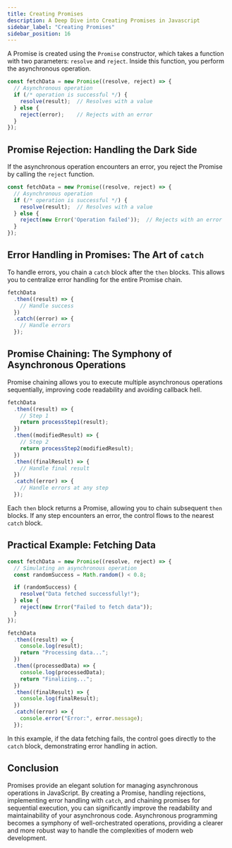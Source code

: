 ```yaml
---
title: Creating Promises
description: A Deep Dive into Creating Promises in Javascript
sidebar_label: "Creating Promises"
sidebar_position: 16
---
```


A Promise is created using the `Promise` constructor, which takes a function with two parameters: `resolve` and `reject`. Inside this function, you perform the asynchronous operation.

```javascript
const fetchData = new Promise((resolve, reject) => {
  // Asynchronous operation
  if (/* operation is successful */) {
    resolve(result);  // Resolves with a value
  } else {
    reject(error);    // Rejects with an error
  }
});
```

## Promise Rejection: Handling the Dark Side

If the asynchronous operation encounters an error, you reject the Promise by calling the `reject` function.

```javascript
const fetchData = new Promise((resolve, reject) => {
  // Asynchronous operation
  if (/* operation is successful */) {
    resolve(result);  // Resolves with a value
  } else {
    reject(new Error('Operation failed'));  // Rejects with an error
  }
});
```

## Error Handling in Promises: The Art of `catch`

To handle errors, you chain a `catch` block after the `then` blocks. This allows you to centralize error handling for the entire Promise chain.

```javascript
fetchData
  .then((result) => {
    // Handle success
  })
  .catch((error) => {
    // Handle errors
  });
```

## Promise Chaining: The Symphony of Asynchronous Operations

Promise chaining allows you to execute multiple asynchronous operations sequentially, improving code readability and avoiding callback hell.

```javascript
fetchData
  .then((result) => {
    // Step 1
    return processStep1(result);
  })
  .then((modifiedResult) => {
    // Step 2
    return processStep2(modifiedResult);
  })
  .then((finalResult) => {
    // Handle final result
  })
  .catch((error) => {
    // Handle errors at any step
  });
```

Each `then` block returns a Promise, allowing you to chain subsequent `then` blocks. If any step encounters an error, the control flows to the nearest `catch` block.

## Practical Example: Fetching Data

```javascript
const fetchData = new Promise((resolve, reject) => {
  // Simulating an asynchronous operation
  const randomSuccess = Math.random() < 0.8;

  if (randomSuccess) {
    resolve("Data fetched successfully!");
  } else {
    reject(new Error("Failed to fetch data"));
  }
});

fetchData
  .then((result) => {
    console.log(result);
    return "Processing data...";
  })
  .then((processedData) => {
    console.log(processedData);
    return "Finalizing...";
  })
  .then((finalResult) => {
    console.log(finalResult);
  })
  .catch((error) => {
    console.error("Error:", error.message);
  });
```

In this example, if the data fetching fails, the control goes directly to the `catch` block, demonstrating error handling in action.

## Conclusion

Promises provide an elegant solution for managing asynchronous operations in JavaScript. By creating a Promise, handling rejections, implementing error handling with `catch`, and chaining promises for sequential execution, you can significantly improve the readability and maintainability of your asynchronous code. Asynchronous programming becomes a symphony of well-orchestrated operations, providing a clearer and more robust way to handle the complexities of modern web development.
